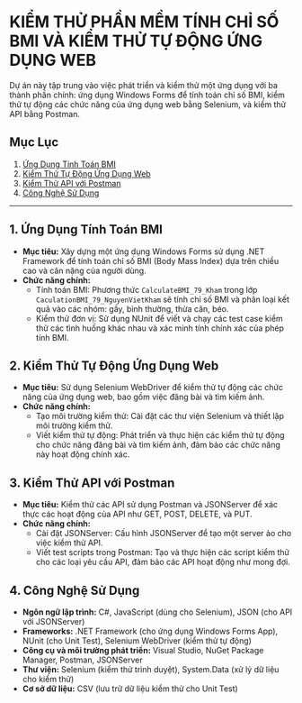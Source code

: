 # KIỂM THỬ PHẦN MỀM TÍNH CHỈ SỐ BMI VÀ KIỂM THỬ TỰ ĐỘNG ỨNG DỤNG WEB

Dự án này tập trung vào việc phát triển và kiểm thử một ứng dụng với ba thành phần chính: ứng dụng Windows Forms để tính toán chỉ số BMI, kiểm thử tự động các chức năng của ứng dụng web bằng Selenium, và kiểm thử API bằng Postman.

## Mục Lục
1. [Ứng Dụng Tính Toán BMI](#ứng-dụng-tính-toán-bmi)
2. [Kiểm Thử Tự Động Ứng Dụng Web](#kiểm-thử-tự-động-ứng-dụng-web)
3. [Kiểm Thử API với Postman](#kiểm-thử-api-với-postman)
4. [Công Nghệ Sử Dụng](#công-nghệ-sử-dụng)

---

## 1. Ứng Dụng Tính Toán BMI
- **Mục tiêu:** Xây dựng một ứng dụng Windows Forms sử dụng .NET Framework để tính toán chỉ số BMI (Body Mass Index) dựa trên chiều cao và cân nặng của người dùng.
- **Chức năng chính:**
  - Tính toán BMI: Phương thức `CalculateBMI_79_Kham` trong lớp `CaculationBMI_79_NguyenVietKham` sẽ tính chỉ số BMI và phân loại kết quả vào các nhóm: gầy, bình thường, thừa cân, béo.
  - Kiểm thử đơn vị: Sử dụng NUnit để viết và chạy các test case kiểm thử các tình huống khác nhau và xác minh tính chính xác của phép tính BMI.

## 2. Kiểm Thử Tự Động Ứng Dụng Web
- **Mục tiêu:** Sử dụng Selenium WebDriver để kiểm thử tự động các chức năng của ứng dụng web, bao gồm việc đăng bài và tìm kiếm ảnh.
- **Chức năng chính:**
  - Tạo môi trường kiểm thử: Cài đặt các thư viện Selenium và thiết lập môi trường kiểm thử.
  - Viết kiểm thử tự động: Phát triển và thực hiện các kiểm thử tự động cho chức năng đăng bài và tìm kiếm ảnh, đảm bảo các chức năng này hoạt động chính xác.

## 3. Kiểm Thử API với Postman
- **Mục tiêu:** Kiểm thử các API sử dụng Postman và JSONServer để xác thực các hoạt động của API như GET, POST, DELETE, và PUT.
- **Chức năng chính:**
  - Cài đặt JSONServer: Cấu hình JSONServer để tạo một server ảo cho việc kiểm thử API.
  - Viết test scripts trong Postman: Tạo và thực hiện các script kiểm thử cho các loại yêu cầu API, đảm bảo các API hoạt động như mong đợi.

## 4. Công Nghệ Sử Dụng
- **Ngôn ngữ lập trình:** C#, JavaScript (dùng cho Selenium), JSON (cho API với JSONServer)
- **Frameworks:** .NET Framework (cho ứng dụng Windows Forms App), NUnit (cho Unit Test), Selenium WebDriver (kiểm thử tự động)
- **Công cụ và môi trường phát triển:** Visual Studio, NuGet Package Manager, Postman, JSONServer
- **Thư viện:** Selenium (kiểm thử trình duyệt), System.Data (xử lý dữ liệu cho kiểm thử)
- **Cơ sở dữ liệu:** CSV (lưu trữ dữ liệu kiểm thử cho Unit Test)
